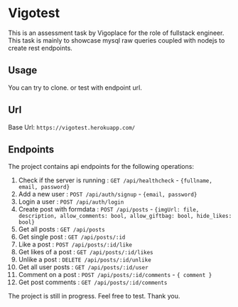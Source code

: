 # Vigotest

This is an assessment task by Vigoplace for the role of fullstack engineer. This task is mainly to showcase mysql raw queries coupled with nodejs to create rest endpoints.

## Usage
You can try to clone.
or test with endpoint url.

## Url
Base Url: `https://vigotest.herokuapp.com/`

## Endpoints
The project contains api endpoints for the following operations:
1. Check if the server is running : `GET /api/healthcheck` - `{fullname, email, password}`
2. Add a new user : `POST /api/auth/signup` - `{email, password}`
3. Login a user : `POST /api/auth/login`
4. Create post with formdata : `POST /api/posts` - `{imgUrl: file, description, allow_comments: bool, allow_giftbag: bool, hide_likes: bool}`
5. Get all posts : `GET /api/posts`
6. Get single post : `GET /api/posts/:id`
7. Like a post : `POST /api/posts/:id/like`
8. Get likes of a post : `GET /api/posts/:id/likes`
9. Unlike a post : `DELETE /api/posts/:id/unlike`
10. Get all user posts : `GET /api/posts/:id/user`
11. Comment on a post : `POST /api/posts/:id/comments` - `{ comment }`
12. Get post comments : `GET /api/posts/:id/comments`
    
The project is still in progress. Feel free to test.
Thank you.
